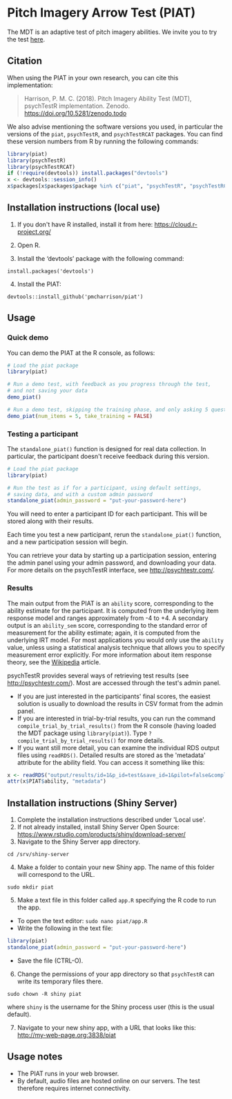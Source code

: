 # Pitch Imagery Arrow Test (PIAT)

The MDT is an adaptive test of pitch imagery abilities.
We invite you to try the test [here](http://shiny.pmcharrison.com/piat-demo).

## Citation

When using the PIAT in your own research, you can cite this implementation:

> Harrison, P. M. C. (2018). 
Pitch Imagery Ability Test (MDT), psychTestR implementation. Zenodo.
https://doi.org/10.5281/zenodo.todo

We also advise mentioning the software versions you used,
in particular the versions of the `piat`, `psychTestR`, and `psychTestRCAT` packages.
You can find these version numbers from R by running the following commands:

``` r
library(piat)
library(psychTestR)
library(psychTestRCAT)
if (!require(devtools)) install.packages("devtools")
x <- devtools::session_info()
x$packages[x$packages$package %in% c("piat", "psychTestR", "psychTestRCAT"), ]
```

## Installation instructions (local use)

1. If you don't have R installed, install it from here: https://cloud.r-project.org/

2. Open R.

3. Install the ‘devtools’ package with the following command:

`install.packages('devtools')`

4. Install the PIAT:

`devtools::install_github('pmcharrison/piat')`

## Usage

### Quick demo 

You can demo the PIAT at the R console, as follows:

``` r
# Load the piat package
library(piat)

# Run a demo test, with feedback as you progress through the test,
# and not saving your data
demo_piat()

# Run a demo test, skipping the training phase, and only asking 5 questions
demo_piat(num_items = 5, take_training = FALSE)
```

### Testing a participant

The `standalone_piat()` function is designed for real data collection.
In particular, the participant doesn't receive feedback during this version.

``` r
# Load the piat package
library(piat)

# Run the test as if for a participant, using default settings,
# saving data, and with a custom admin password
standalone_piat(admin_password = "put-your-password-here")
```

You will need to enter a participant ID for each participant.
This will be stored along with their results.

Each time you test a new participant,
rerun the `standalone_piat()` function,
and a new participation session will begin.

You can retrieve your data by starting up a participation session,
entering the admin panel using your admin password,
and downloading your data.
For more details on the psychTestR interface, 
see http://psychtestr.com/.

### Results

The main output from the PIAT is an `ability` score,
corresponding to the ability estimate for the participant.
It is computed from the underlying item response model and ranges approximately from -4 to +4.
A secondary output is an `ability_sem` score, 
corresponding to the standard error of measurement for the ability estimate;
again, it is computed from the underlying IRT model.
For most applications you would only use the `ability` value,
unless using a statistical analysis technique that allows you to specify measurement error explicitly.
For more information about item response theory, see the [Wikipedia](https://en.wikipedia.org/wiki/Item_response_theory) article.

psychTestR provides several ways of retrieving test results (see http://psychtestr.com/).
Most are accessed through the test's admin panel.

* If you are just interested in the participants' final scores,
the easiest solution is usually to download the results in CSV format from the admin panel.
* If you are interested in trial-by-trial results, you can run the command
`compile_trial_by_trial_results()` from the R console
(having loaded the MDT package using `library(piat)`).
Type `?compile_trial_by_trial_results()` for more details.
* If you want still more detail, you can examine the individual RDS output files using `readRDS()`. 
Detailed results are stored as the 'metadata' attribute for the ability field. 
You can access it something like this: 

``` r
x <- readRDS("output/results/id=1&p_id=test&save_id=1&pilot=false&complete=true.rds")
attr(x$PIAT$ability, "metadata")
```

## Installation instructions (Shiny Server)

1. Complete the installation instructions described under 'Local use'.
2. If not already installed, install Shiny Server Open Source:
https://www.rstudio.com/products/shiny/download-server/
3. Navigate to the Shiny Server app directory.

`cd /srv/shiny-server`

4. Make a folder to contain your new Shiny app.
The name of this folder will correspond to the URL.

`sudo mkdir piat`

5. Make a text file in this folder called `app.R`
specifying the R code to run the app.

- To open the text editor: `sudo nano piat/app.R`
- Write the following in the text file:

``` r
library(piat)
standalone_piat(admin_password = "put-your-password-here")
```

- Save the file (CTRL-O).

6. Change the permissions of your app directory so that `psychTestR`
can write its temporary files there.

`sudo chown -R shiny piat`

where `shiny` is the username for the Shiny process user
(this is the usual default).

7. Navigate to your new shiny app, with a URL that looks like this:
http://my-web-page.org:3838/piat

## Usage notes

- The PIAT runs in your web browser.
- By default, audio files are hosted online on our servers.
The test therefore requires internet connectivity.
